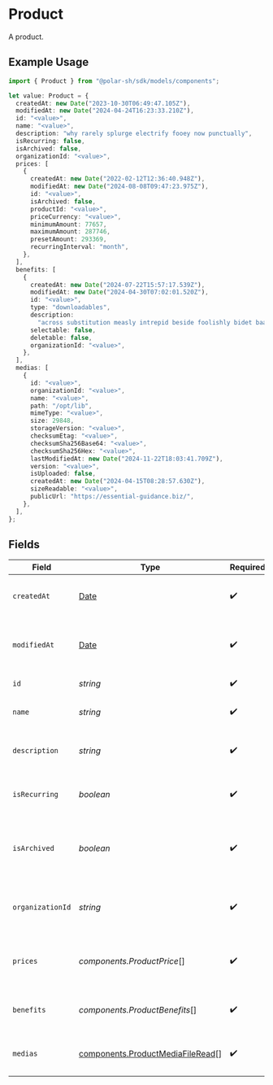 # Product

A product.

## Example Usage

```typescript
import { Product } from "@polar-sh/sdk/models/components";

let value: Product = {
  createdAt: new Date("2023-10-30T06:49:47.105Z"),
  modifiedAt: new Date("2024-04-24T16:23:33.210Z"),
  id: "<value>",
  name: "<value>",
  description: "why rarely splurge electrify fooey now punctually",
  isRecurring: false,
  isArchived: false,
  organizationId: "<value>",
  prices: [
    {
      createdAt: new Date("2022-02-12T12:36:40.948Z"),
      modifiedAt: new Date("2024-08-08T09:47:23.975Z"),
      id: "<value>",
      isArchived: false,
      productId: "<value>",
      priceCurrency: "<value>",
      minimumAmount: 77657,
      maximumAmount: 287746,
      presetAmount: 293369,
      recurringInterval: "month",
    },
  ],
  benefits: [
    {
      createdAt: new Date("2024-07-22T15:57:17.539Z"),
      modifiedAt: new Date("2024-04-30T07:02:01.520Z"),
      id: "<value>",
      type: "downloadables",
      description:
        "across substitution measly intrepid beside foolishly bidet baa",
      selectable: false,
      deletable: false,
      organizationId: "<value>",
    },
  ],
  medias: [
    {
      id: "<value>",
      organizationId: "<value>",
      name: "<value>",
      path: "/opt/lib",
      mimeType: "<value>",
      size: 29848,
      storageVersion: "<value>",
      checksumEtag: "<value>",
      checksumSha256Base64: "<value>",
      checksumSha256Hex: "<value>",
      lastModifiedAt: new Date("2024-11-22T18:03:41.709Z"),
      version: "<value>",
      isUploaded: false,
      createdAt: new Date("2024-04-15T08:28:57.630Z"),
      sizeReadable: "<value>",
      publicUrl: "https://essential-guidance.biz/",
    },
  ],
};
```

## Fields

| Field                                                                                         | Type                                                                                          | Required                                                                                      | Description                                                                                   |
| --------------------------------------------------------------------------------------------- | --------------------------------------------------------------------------------------------- | --------------------------------------------------------------------------------------------- | --------------------------------------------------------------------------------------------- |
| `createdAt`                                                                                   | [Date](https://developer.mozilla.org/en-US/docs/Web/JavaScript/Reference/Global_Objects/Date) | :heavy_check_mark:                                                                            | Creation timestamp of the object.                                                             |
| `modifiedAt`                                                                                  | [Date](https://developer.mozilla.org/en-US/docs/Web/JavaScript/Reference/Global_Objects/Date) | :heavy_check_mark:                                                                            | Last modification timestamp of the object.                                                    |
| `id`                                                                                          | *string*                                                                                      | :heavy_check_mark:                                                                            | The ID of the product.                                                                        |
| `name`                                                                                        | *string*                                                                                      | :heavy_check_mark:                                                                            | The name of the product.                                                                      |
| `description`                                                                                 | *string*                                                                                      | :heavy_check_mark:                                                                            | The description of the product.                                                               |
| `isRecurring`                                                                                 | *boolean*                                                                                     | :heavy_check_mark:                                                                            | Whether the product is a subscription tier.                                                   |
| `isArchived`                                                                                  | *boolean*                                                                                     | :heavy_check_mark:                                                                            | Whether the product is archived and no longer available.                                      |
| `organizationId`                                                                              | *string*                                                                                      | :heavy_check_mark:                                                                            | The ID of the organization owning the product.                                                |
| `prices`                                                                                      | *components.ProductPrice*[]                                                                   | :heavy_check_mark:                                                                            | List of available prices for this product.                                                    |
| `benefits`                                                                                    | *components.ProductBenefits*[]                                                                | :heavy_check_mark:                                                                            | The benefits granted by the product.                                                          |
| `medias`                                                                                      | [components.ProductMediaFileRead](../../models/components/productmediafileread.md)[]          | :heavy_check_mark:                                                                            | The medias associated to the product.                                                         |